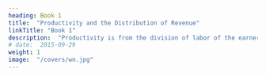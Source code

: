 ```yaml
---
heading: Book 1
title:  "Productivity and the Distribution of Revenue"
linkTitle: "Book 1"
description:  "Productivity is from the division of labor of the earners of rent, wage, and profits"
# date:  2015-09-29
weight: 1
image:  "/covers/wn.jpg"
---
```


<!-- Introduction

Chapter 1:  The Principle of the commercial or mercantile system
- To commercial people, money is wealth, which is wrong
- Effectual Demand
- Money supply
- International Trade

Chapter 2:  Restraints on foreign imports which can be produced at home (Invisible Hand)
- Free importation
- Retaliatory Restraints and Trade Wars
- Restoring free trade

Chapter 3:  Extraordinary Restraints on Importation
  - Part 1:  Extraordinary Restraints on Importation from Countries Where the Balance is supposed to be Disadvantageous
    - Digression on Bank Deposits
  - Part 2:  The Fallacy of Equilibrium or the balance of trade and the contradictory principles of the Commercial system
    - Balance of Produce & Consumption

Chapter 4:  Drawbacks

Chapter 5:  Bounties
  - The Money Price of Grains Regulates The Money Price of All Commodities
  - Production Bounties
  - Digression on the wheat trade and wheat laws
    - domestic wheat trade
    - external wheat trade
    - carrying trade of wheat

Appendix

Chapter 6:  Treaties Of Commerce
- Coinage

Chapter 7:  Colonies
- Part 1:  The Motives For Establishing New Colonies

- Part 2:  Causes Of The Prosperity Of New Colonies
  - English colonies
  - Enumerated commodities
  - Economic Democracy

- Part 3:  The Advantages Europe Derived From The Discovery Of America and a Passage To The East Indies
  - The Act of Navigation
  - Monopoly effects
  - Monopoly effects on the nation
  - Effects of Monopoly on a nation
  - Representation and Assemblies
  - Economic Karma

Chapter 8:  Conclusion on the Mercantile System
  - Export Prohibitions
  - Consumption Motive

Chapter 9:  Agricultural Systems
  - Economic systems which Represent The Produce Of Land As The Principal Source Of national Wealth
  - The Unproductive class
  - Errors of the Physiocrats
  - Foreign Economic Systems
 -->